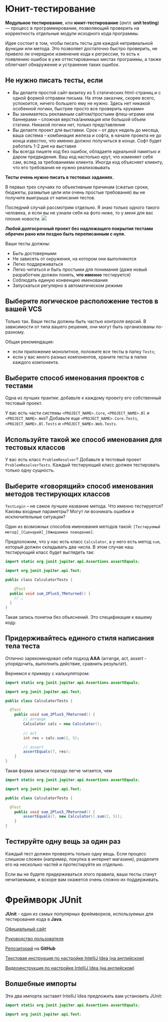 # Юнит-тестирование

**Модульное тестирование**, или **юнит-тестирование** (*англ.* **unit testing**) — процесс в программировании, позволяющий проверить на корректность отдельные модули исходного кода программы.

Идея состоит в том, чтобы писать тесты для каждой нетривиальной функции или метода. Это позволяет достаточно быстро проверить, не привело ли очередное изменение кода к регрессии, то есть к появлению ошибок в уже оттестированных местах программы, а также облегчает обнаружение и устранение таких ошибок.

## Не нужно писать тесты, если

- Вы делаете простой сайт-визитку из 5 статических html-страниц и с одной формой отправки письма. На этом заказчик, скорее всего, успокоится, ничего большего ему не нужно. Здесь нет никакой особенной логики, быстрее просто все проверить «руками»
- Вы занимаетесь рекламным сайтом/простыми флеш-играми или баннерами – сложная верстка/анимация или большой объем статики. Никакой логики нет, только представление
- Вы делаете проект для выставки. Срок – от двух недель до месяца, ваша система – комбинация железа и софта, в начале проекта не до конца известно, что именно должно получиться в конце. Софт будет работать 1-2 дня на выставке
- Вы всегда пишете код без ошибок, обладаете идеальной памятью и даром предвидения. Ваш код настолько крут, что изменяет себя сам, вслед за требованиями клиента. Иногда код объясняет клиенту, что его требования не нужно реализовывать

**Тесты очень нужно писать в тестовых заданиях.**

В первых трех случаях по объективным причинам (сжатые сроки, бюджеты, размытые цели или очень простые требования) вы не получите выигрыша от написания тестов.

Последний случай рассмотрим отдельно. Я знаю только одного такого человека, и если вы не узнали себя на фото ниже, то у меня для вас плохие новости.
![](https://github.com/ait-tr/cohort24/raw/8aeebe8206e129e6e4c2db178ca265283bbec1ed/basic_programming/lesson_47/img/63568c35676c4d929422ec8e42dd3563.jpg)

**Любой долгосрочный проект без надлежащего покрытия тестами обречен рано или поздно быть переписанным с нуля.**

Ваши тесты должны:
- Быть достоверными
- Не зависеть от окружения, на котором они выполняются
- Легко поддерживаться
- Легко читаться и быть простыми для понимания (даже новый разработчик должен понять, **что именно** тестируется)
- Соблюдать единую конвенцию именования
- Запускаться регулярно в автоматическом режиме

## Выберите логическое расположение тестов в вашей VCS
Только так. Ваши тесты должны быть частью контроля версий. В зависимости от типа вашего решения, они могут быть организованы по-разному.

Общая рекомендация:
- если приложение монолитное, положите все тесты в папку `Tests`;
- если у вас много разных компонентов, храните тесты в папке каждого компонента.

## Выберите способ именования проектов с тестами
Одна из лучших практик: добавьте к каждому проекту его собственный тестовый проект.

У вас есть части системы `<PROJECT_NAME>.Core`, `<PROJECT_NAME>.Bl` и `<PROJECT_NAME>.Web`? Добавьте еще `<PROJECT_NAME>.Core.Tests`, `<PROJECT_NAME>.Bl.Tests` и `<PROJECT_NAME>.Web.Tests`.

## Используйте такой же способ именования для тестовых классов
У вас есть класс `ProblemResolver`? Добавьте в тестовый проект `ProblemResolverTests`. Каждый тестирующий класс должен тестировать только одну сущность.

## Выберите «говорящий» способ именования методов тестирующих классов
`TestLogin` – не самое лучшее название метода. Что именно тестируется? Каковы входные параметры? Могут ли возникать ошибки и исключительные ситуации?

Один из возможных способов именования методов такой: `[Тестируемый метод]_[Сценарий]_[Ожидаемое поведение]`.

Предположим, что у нас есть класс `Calculator`, а у него есть метод `sum`, который должен складывать два числа.
В этом случае наш тестирующий класс будет выглядеть так:
```java
import static org.junit.jupiter.api.Assertions.assertEquals;

import org.junit.jupiter.api.Test;

public сlass CalculatorTests {

	@Test
  public void sum_2Plus5_7Returned() {
    // …
  }
}
```
Такая запись понятна без объяснений. Это спецификация к вашему коду.

## Придерживайтесь единого стиля написания тела теста
Отлично зарекомендовал себя подход **AAA** (arrange, act, assert - упорядочить, выполнить действие, сравнить результат).

Вернемся к примеру с калькулятором:
```java
import static org.junit.jupiter.api.Assertions.assertEquals;

import org.junit.jupiter.api.Test;

public class CalculatorTests {

  @Test
	public void sum_2Plus5_7Returned() {
		// arrange
		Calculator calc = new Calculator();
	
		// act
		int res = calc.sum(2, 5);

		// assert
		assertEquals(7, res);
	}
}
```
Такая форма записи гораздо легче читается, чем
```java
import static org.junit.jupiter.api.Assertions.assertEquals;

import org.junit.jupiter.api.Test;

public class CalculatorTests {

  @Test
	public void sum_2Plus5_7Returned() {
		assertEquals(7, new Calculator().sum(2, 5));
	}
}
```

## Тестируйте одну вещь за один раз
Каждый тест должен проверять только одну вещь. Если процесс слишком сложен (например, покупка в интернет магазине), разделите его на несколько частей и протестируйте их отдельно.

Если вы не будете придерживаться этого правила, ваши тесты станут нечитаемыми, и вскоре вам окажется очень сложно их поддерживать.

# Фреймворк JUnit

**JUnit** - один из самых популярных фреймворков, используемых для тестирования кода в **Java**.

[Официальный сайт](https://junit.org/junit5/)

[Руководство пользователя](https://junit.org/junit5/docs/current/user-guide/)

[Репозиторий](https://github.com/junit-team/junit5/) на **GitHub**

[Текстовая инструкция по настройке IntelliJ Idea (на английском)](https://www.jetbrains.com/help/idea/junit.html)

[Видеоинструкция по настройке IntelliJ Idea (на английском)](https://www.youtube.com/watch?v=we3zJE3hlWE)

## Волшебные импорты

Эти два импорта заставят IntelliJ Idea предложить вам установить JUnit:
```java
import static org.junit.jupiter.api.Assertions.assertEquals;

import org.junit.jupiter.api.Test;
```
